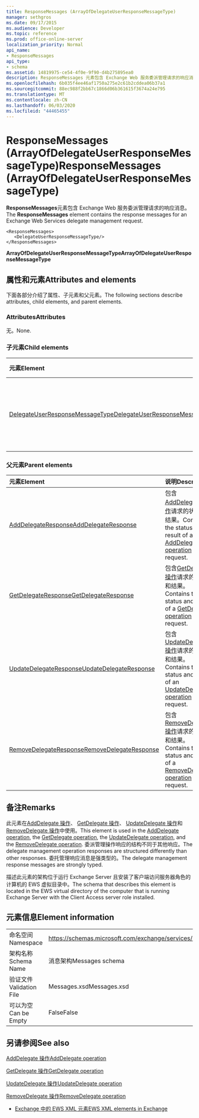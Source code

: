 ```yaml
---
title: ResponseMessages (ArrayOfDelegateUserResponseMessageType)
manager: sethgros
ms.date: 09/17/2015
ms.audience: Developer
ms.topic: reference
ms.prod: office-online-server
localization_priority: Normal
api_name:
- ResponseMessages
api_type:
- schema
ms.assetid: 14819975-ce54-4f0e-9f90-d4b275895ea0
description: ResponseMessages 元素包含 Exchange Web 服务委派管理请求的响应消息。
ms.openlocfilehash: 6b035f4ee46af1750a275e2c61b2cddea06b37a1
ms.sourcegitcommit: 88ec988f2bb67c1866d06b361615f3674a24e795
ms.translationtype: MT
ms.contentlocale: zh-CN
ms.lasthandoff: 06/03/2020
ms.locfileid: "44465455"
---
```

# <a name="responsemessages-arrayofdelegateuserresponsemessagetype"></a><span data-ttu-id="ee5e2-103">ResponseMessages (ArrayOfDelegateUserResponseMessageType)</span><span class="sxs-lookup"><span data-stu-id="ee5e2-103">ResponseMessages (ArrayOfDelegateUserResponseMessageType)</span></span>

<span data-ttu-id="ee5e2-104">**ResponseMessages**元素包含 Exchange Web 服务委派管理请求的响应消息。</span><span class="sxs-lookup"><span data-stu-id="ee5e2-104">The **ResponseMessages** element contains the response messages for an Exchange Web Services delegate management request.</span></span> 
  
```
<ResponseMessages>
   <DelegateUserResponseMessageType/>
</ResponseMessages>
```

 <span data-ttu-id="ee5e2-105">**ArrayOfDelegateUserResponseMessageType**</span><span class="sxs-lookup"><span data-stu-id="ee5e2-105">**ArrayOfDelegateUserResponseMessageType**</span></span>
## <a name="attributes-and-elements"></a><span data-ttu-id="ee5e2-106">属性和元素</span><span class="sxs-lookup"><span data-stu-id="ee5e2-106">Attributes and elements</span></span>

<span data-ttu-id="ee5e2-107">下面各部分介绍了属性、子元素和父元素。</span><span class="sxs-lookup"><span data-stu-id="ee5e2-107">The following sections describe attributes, child elements, and parent elements.</span></span>
  
### <a name="attributes"></a><span data-ttu-id="ee5e2-108">Attributes</span><span class="sxs-lookup"><span data-stu-id="ee5e2-108">Attributes</span></span>

<span data-ttu-id="ee5e2-109">无。</span><span class="sxs-lookup"><span data-stu-id="ee5e2-109">None.</span></span>
  
### <a name="child-elements"></a><span data-ttu-id="ee5e2-110">子元素</span><span class="sxs-lookup"><span data-stu-id="ee5e2-110">Child elements</span></span>

|<span data-ttu-id="ee5e2-111">**元素**</span><span class="sxs-lookup"><span data-stu-id="ee5e2-111">**Element**</span></span>|<span data-ttu-id="ee5e2-112">**说明**</span><span class="sxs-lookup"><span data-stu-id="ee5e2-112">**Description**</span></span>|
|:-----|:-----|
|[<span data-ttu-id="ee5e2-113">DelegateUserResponseMessageType</span><span class="sxs-lookup"><span data-stu-id="ee5e2-113">DelegateUserResponseMessageType</span></span>](delegateuserresponsemessagetype.md) <br/> |<span data-ttu-id="ee5e2-114">包含用于委派管理操作的响应消息。</span><span class="sxs-lookup"><span data-stu-id="ee5e2-114">Contains response messages for delegate management operations.</span></span>  <br/> |
   
### <a name="parent-elements"></a><span data-ttu-id="ee5e2-115">父元素</span><span class="sxs-lookup"><span data-stu-id="ee5e2-115">Parent elements</span></span>

|<span data-ttu-id="ee5e2-116">**元素**</span><span class="sxs-lookup"><span data-stu-id="ee5e2-116">**Element**</span></span>|<span data-ttu-id="ee5e2-117">**说明**</span><span class="sxs-lookup"><span data-stu-id="ee5e2-117">**Description**</span></span>|
|:-----|:-----|
|[<span data-ttu-id="ee5e2-118">AddDelegateResponse</span><span class="sxs-lookup"><span data-stu-id="ee5e2-118">AddDelegateResponse</span></span>](adddelegateresponse.md) <br/> |<span data-ttu-id="ee5e2-119">包含[AddDelegate 操作](adddelegate-operation.md)请求的状态和结果。</span><span class="sxs-lookup"><span data-stu-id="ee5e2-119">Contains the status and result of an [AddDelegate operation](adddelegate-operation.md) request.</span></span>  <br/> |
|[<span data-ttu-id="ee5e2-120">GetDelegateResponse</span><span class="sxs-lookup"><span data-stu-id="ee5e2-120">GetDelegateResponse</span></span>](getdelegateresponse.md) <br/> |<span data-ttu-id="ee5e2-121">包含[GetDelegate 操作](getdelegate-operation.md)请求的状态和结果。</span><span class="sxs-lookup"><span data-stu-id="ee5e2-121">Contains the status and result of a [GetDelegate operation](getdelegate-operation.md) request.</span></span>  <br/> |
|[<span data-ttu-id="ee5e2-122">UpdateDelegateResponse</span><span class="sxs-lookup"><span data-stu-id="ee5e2-122">UpdateDelegateResponse</span></span>](updatedelegateresponse.md) <br/> |<span data-ttu-id="ee5e2-123">包含[UpdateDelegate 操作](updatedelegate-operation.md)请求的状态和结果。</span><span class="sxs-lookup"><span data-stu-id="ee5e2-123">Contains the status and result of an [UpdateDelegate operation](updatedelegate-operation.md) request.</span></span>  <br/> |
|[<span data-ttu-id="ee5e2-124">RemoveDelegateResponse</span><span class="sxs-lookup"><span data-stu-id="ee5e2-124">RemoveDelegateResponse</span></span>](removedelegateresponse.md) <br/> |<span data-ttu-id="ee5e2-125">包含[RemoveDelegate 操作](removedelegate-operation.md)请求的状态和结果。</span><span class="sxs-lookup"><span data-stu-id="ee5e2-125">Contains the status and result of a [RemoveDelegate operation](removedelegate-operation.md) request.</span></span>  <br/> |
   
## <a name="remarks"></a><span data-ttu-id="ee5e2-126">备注</span><span class="sxs-lookup"><span data-stu-id="ee5e2-126">Remarks</span></span>

<span data-ttu-id="ee5e2-127">此元素在[AddDelegate 操作](adddelegate-operation.md)、 [GetDelegate 操作](getdelegate-operation.md)、 [UpdateDelegate 操作](updatedelegate-operation.md)和[RemoveDelegate 操作](removedelegate-operation.md)中使用。</span><span class="sxs-lookup"><span data-stu-id="ee5e2-127">This element is used in the [AddDelegate operation](adddelegate-operation.md), the [GetDelegate operation](getdelegate-operation.md), the [UpdateDelegate operation](updatedelegate-operation.md), and the [RemoveDelegate operation](removedelegate-operation.md).</span></span> <span data-ttu-id="ee5e2-128">委派管理操作响应的结构不同于其他响应。</span><span class="sxs-lookup"><span data-stu-id="ee5e2-128">The delegate management operation responses are structured differently than other responses.</span></span> <span data-ttu-id="ee5e2-129">委托管理响应消息是强类型的。</span><span class="sxs-lookup"><span data-stu-id="ee5e2-129">The delegate management response messages are strongly typed.</span></span>
  
<span data-ttu-id="ee5e2-130">描述此元素的架构位于运行 Exchange Server 且安装了客户端访问服务器角色的计算机的 EWS 虚拟目录中。</span><span class="sxs-lookup"><span data-stu-id="ee5e2-130">The schema that describes this element is located in the EWS virtual directory of the computer that is running Exchange Server with the Client Access server role installed.</span></span>
  
## <a name="element-information"></a><span data-ttu-id="ee5e2-131">元素信息</span><span class="sxs-lookup"><span data-stu-id="ee5e2-131">Element information</span></span>

|||
|:-----|:-----|
|<span data-ttu-id="ee5e2-132">命名空间</span><span class="sxs-lookup"><span data-stu-id="ee5e2-132">Namespace</span></span>  <br/> |https://schemas.microsoft.com/exchange/services/2006/messages  <br/> |
|<span data-ttu-id="ee5e2-133">架构名称</span><span class="sxs-lookup"><span data-stu-id="ee5e2-133">Schema Name</span></span>  <br/> |<span data-ttu-id="ee5e2-134">消息架构</span><span class="sxs-lookup"><span data-stu-id="ee5e2-134">Messages schema</span></span>  <br/> |
|<span data-ttu-id="ee5e2-135">验证文件</span><span class="sxs-lookup"><span data-stu-id="ee5e2-135">Validation File</span></span>  <br/> |<span data-ttu-id="ee5e2-136">Messages.xsd</span><span class="sxs-lookup"><span data-stu-id="ee5e2-136">Messages.xsd</span></span>  <br/> |
|<span data-ttu-id="ee5e2-137">可以为空</span><span class="sxs-lookup"><span data-stu-id="ee5e2-137">Can be Empty</span></span>  <br/> |<span data-ttu-id="ee5e2-138">False</span><span class="sxs-lookup"><span data-stu-id="ee5e2-138">False</span></span>  <br/> |
   
## <a name="see-also"></a><span data-ttu-id="ee5e2-139">另请参阅</span><span class="sxs-lookup"><span data-stu-id="ee5e2-139">See also</span></span>



[<span data-ttu-id="ee5e2-140">AddDelegate 操作</span><span class="sxs-lookup"><span data-stu-id="ee5e2-140">AddDelegate operation</span></span>](adddelegate-operation.md)
  
[<span data-ttu-id="ee5e2-141">GetDelegate 操作</span><span class="sxs-lookup"><span data-stu-id="ee5e2-141">GetDelegate operation</span></span>](getdelegate-operation.md)
  
[<span data-ttu-id="ee5e2-142">UpdateDelegate 操作</span><span class="sxs-lookup"><span data-stu-id="ee5e2-142">UpdateDelegate operation</span></span>](updatedelegate-operation.md)
  
[<span data-ttu-id="ee5e2-143">RemoveDelegate 操作</span><span class="sxs-lookup"><span data-stu-id="ee5e2-143">RemoveDelegate operation</span></span>](removedelegate-operation.md)


- [<span data-ttu-id="ee5e2-144">Exchange 中的 EWS XML 元素</span><span class="sxs-lookup"><span data-stu-id="ee5e2-144">EWS XML elements in Exchange</span></span>](ews-xml-elements-in-exchange.md)

